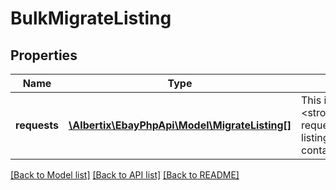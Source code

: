 # BulkMigrateListing

## Properties
Name | Type | Description | Notes
------------ | ------------- | ------------- | -------------
**requests** | [**\Albertix\EbayPhpApi\Model\MigrateListing[]**](MigrateListing.md) | This is the base container of the &lt;strong&gt;bulkMigrateListings&lt;/strong&gt; request payload. One to five eBay listings will be included under this container. | [optional] 

[[Back to Model list]](../README.md#documentation-for-models) [[Back to API list]](../README.md#documentation-for-api-endpoints) [[Back to README]](../README.md)


